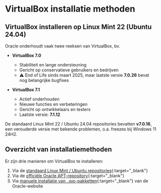 # VirtualBox installatie methoden

## VirtualBox installeren op Linux Mint 22 (Ubuntu 24.04)
Oracle onderhoudt vaak twee reeksen van VirtualBox, bv.

- **VirtualBox 7.0**
  - Stabiliteit en lange ondersteuning
  - Gericht op conservatieve gebruikers en bedrijven
  - ⚠️ End of Life sinds maart 2025, maar laatste versie **7.0.26** bevat nog belangrijke bugfixes

- **VirtualBox 7.1**
  - Actief onderhouden
  - Nieuwe functies en verbeteringen
  - Gericht op ontwikkelaars en testers
  - Laatste versie: **7.1.12**

De standaard Linux Mint 22 / Ubuntu 24.04 repositories bevatten **v7.0.16**, een verouderde versie met bekende problemen, o.a. freezes bij Windows 11 24H2.

## Overzicht van installatiemethoden

Er zijn drie manieren om VirtualBox te installeren:

1. Via de [standaard Linux Mint / Ubuntu repositories](../../howtos/setup-virtualbox7-linuxmint22-distributierepo/index.md){:target="_blank"}
2. Via de [officiële Oracle APT-repository](../../howtos/setup-virtualbox7-linuxmint22-oraclerepo/index.md){:target="_blank"}
3. Via [manuele installatie van `.deb`-pakketten](../../howtos/setup-virtualbox7-linuxmint22-oracledeb/index.md){:target="_blank"} van de Oracle-website